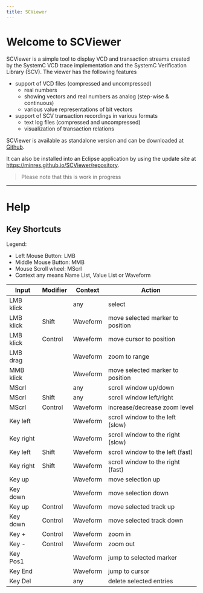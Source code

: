 ```yaml
---
title: SCViewer
---
```


# Welcome to SCViewer

SCViewer is a simple tool to display VCD and transaction streams created by the SystemC VCD trace implementation and the SystemC Verification Library (SCV).
The viewer has the following features
* support of VCD files (compressed and uncompressed)
  * real numbers
  * showing vectors and real numbers as analog (step-wise & continuous)
  * various value representations of bit vectors
* support of SCV transaction recordings in various formats
   * text log files (compressed and uncompressed)
   * visualization of transaction relations

SCViewer is available as standalone version and can be downloaded at [Github](https://github.com/Minres/SCViewer/releases).

It can also be installed into an Eclipse application by using the update site at https://minres.github.io/SCViewer/repository.

> Please note that this is work in progress

------------------------

# Help

## Key Shortcuts

Legend:

* Left Mouse Button: LMB
* Middle Mouse Button: MMB
* Mouse Scroll wheel: MScrl
* Context any means Name List, Value List or Waveform

| Input     | Modifier | Context  | Action                            |
|-----------|----------|----------|-----------------------------------|
| LMB klick |          | any      | select                            |
| LMB klick | Shift    | Waveform | move selected marker to position  |
| LMB klick | Control  | Waveform | move cursor to position           |
| LMB drag  |          | Waveform | zoom to range                     |
| MMB klick |          | Waveform | move selected marker to position  |
| MScrl     |          | any      | scroll window up/down             |
| MScrl     | Shift    | any      | scroll window left/right          |
| MScrl     | Control  | Waveform | increase/decrease zoom level      |
| Key left  |          | Waveform | scroll window to the left (slow)  |
| Key right |          | Waveform | scroll window to the right (slow) |
| Key left  | Shift    | Waveform | scroll window to the left (fast)  |
| Key right | Shift    | Waveform | scroll window to the right (fast) |
| Key up    |          | Waveform | move selection up                 |
| Key down  |          | Waveform | move selection down               |
| Key up    | Control  | Waveform | move selected track up            |
| Key down  | Control  | Waveform | move selected track down          |
| Key +     | Control  | Waveform | zoom in                           |
| Key -     | Control  | Waveform | zoom out                          |
| Key Pos1  |          | Waveform | jump to selected marker           |
| Key End   |          | Waveform | jump to cursor                    |
| Key Del   |          | any      | delete selected entries           |
